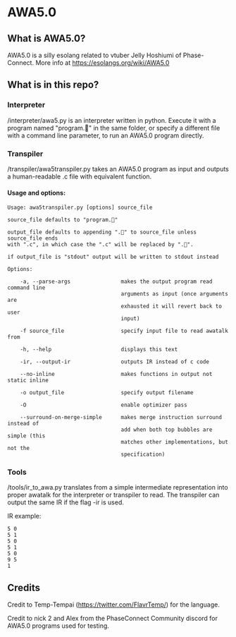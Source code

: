 # AWA5.0

## What is AWA5.0?
AWA5.0 is a silly esolang related to vtuber Jelly Hoshiumi of Phase-Connect.
More info at https://esolangs.org/wiki/AWA5.0

## What is in this repo?

### Interpreter

/interpreter/awa5.py is an interpreter written in python.
Execute it with a program named "program.🌠" in the same folder, or specify a different file with a command line parameter, to run an AWA5.0 program directly.

### Transpiler

/transpiler/awa5transpiler.py takes an AWA5.0 program as input and outputs a human-readable .c file with equivalent function.

#### Usage and options:

    Usage: awa5transpiler.py [options] source_file

    source_file defaults to "program.🌠"

    output_file defaults to appending ".🌠" to source_file unless source_file ends
    with ".c", in which case the ".c" will be replaced by ".🌠".

    if output_file is "stdout" output will be written to stdout instead

    Options:

        -a, --parse-args                makes the output program read command line
                                        arguments as input (once arguments are 
                                        exhausted it will revert back to user 
                                        input)

        -f source_file                  specify input file to read awatalk from

        -h, --help                      displays this text

        -ir, --output-ir                outputs IR instead of c code

        --no-inline                     makes functions in output not static inline

        -o output_file                  specify output filename

        -O                              enable optimizer pass

        --surround-on-merge-simple      makes merge instruction surround instead of
                                        add when both top bubbles are simple (this
                                        matches other implementations, but not the
                                        specification)

### Tools

/tools/ir_to_awa.py translates from a simple intermediate representation into proper awatalk for the interpreter or transpiler to read.
The transpiler can output the same IR if the flag -ir is used.

IR example:

    5 0
    5 1
    5 0
    5 1
    5 0
    9 5
    1

## Credits

Credit to Temp-Tempai (https://twitter.com/FlavrTemp/) for the language.

Credit to nick 2 and Alex from the PhaseConnect Community discord for AWA5.0 programs used for testing.
